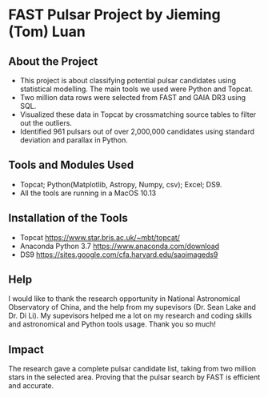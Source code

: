 # FAST Pulsar Project by Jieming (Tom) Luan
## About the Project
* This project is about classifying potential pulsar candidates using statistical modelling. The main tools we used were Python and Topcat.
* Two million data rows were selected from FAST and GAIA DR3 using SQL.
* Visualized these data in Topcat by crossmatching source tables to filter out the outliers.
* Identified 961 pulsars out of over 2,000,000 candidates using standard deviation and parallax in Python.
## Tools and Modules Used
* Topcat; Python(Matplotlib, Astropy, Numpy, csv); Excel; DS9.
* All the tools are running in a MacOS 10.13
## Installation of the Tools
* Topcat https://www.star.bris.ac.uk/~mbt/topcat/
* Anaconda Python 3.7 https://www.anaconda.com/download
* DS9 https://sites.google.com/cfa.harvard.edu/saoimageds9
## Help
I would like to thank the research opportunity in National Astronomical Observatory of China, and the help from my supevisors (Dr. Sean Lake and Dr. Di Li).
My supevisors helped me a lot on my research and coding skills and astronomical and Python tools usage. Thank you so much!
## Impact
The research gave a complete pulsar candidate list, taking from two million stars in the selected area. Proving that the pulsar search by FAST is efficient and accurate.
